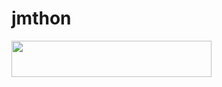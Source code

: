 # jmthon

<p align="left"><a href="https://heroku.com/deploy?template=https://github.com/Non20208/roz"> <img src="https://img.shields.io/badge/Deploy%20To%20Heroku-purple?style=for-the-badge&logo=heroku" width="320" height="58.45"/></a></p>
